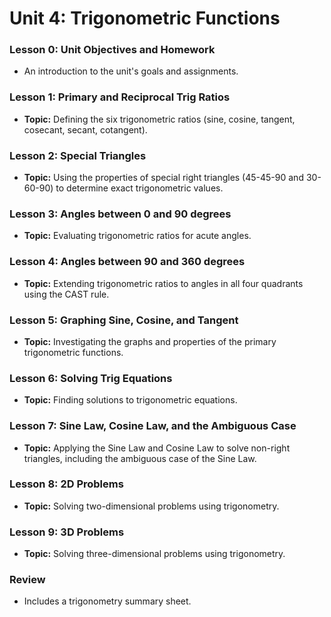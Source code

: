 # Unit 4: Trigonometric Functions

### Lesson 0: Unit Objectives and Homework
*   An introduction to the unit's goals and assignments.

### Lesson 1: Primary and Reciprocal Trig Ratios
*   **Topic:** Defining the six trigonometric ratios (sine, cosine, tangent, cosecant, secant, cotangent).

### Lesson 2: Special Triangles
*   **Topic:** Using the properties of special right triangles (45-45-90 and 30-60-90) to determine exact trigonometric values.

### Lesson 3: Angles between 0 and 90 degrees
*   **Topic:** Evaluating trigonometric ratios for acute angles.

### Lesson 4: Angles between 90 and 360 degrees
*   **Topic:** Extending trigonometric ratios to angles in all four quadrants using the CAST rule.

### Lesson 5: Graphing Sine, Cosine, and Tangent
*   **Topic:** Investigating the graphs and properties of the primary trigonometric functions.

### Lesson 6: Solving Trig Equations
*   **Topic:** Finding solutions to trigonometric equations.

### Lesson 7: Sine Law, Cosine Law, and the Ambiguous Case
*   **Topic:** Applying the Sine Law and Cosine Law to solve non-right triangles, including the ambiguous case of the Sine Law.

### Lesson 8: 2D Problems
*   **Topic:** Solving two-dimensional problems using trigonometry.

### Lesson 9: 3D Problems
*   **Topic:** Solving three-dimensional problems using trigonometry.

### Review
*   Includes a trigonometry summary sheet.
